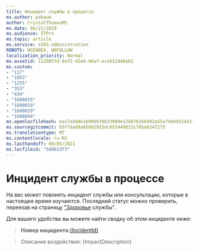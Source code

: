 ```yaml
---
title: Инцидент службы в процессе
ms.author: pebaum
author: CrystalThomasMS
ms.date: 04/21/2020
ms.audience: ITPro
ms.topic: article
ms.service: o365-administration
ROBOTS: NOINDEX, NOFOLLOW
localization_priority: Normal
ms.assetid: 1120857d-8af2-45e6-b6af-ece612448a62
ms.custom:
- "117"
- "1653"
- "1255"
- "353"
- "434"
- "1600015"
- "1600018"
- "1600029"
- "1600044"
ms.openlocfilehash: ea17addde1b98b6f8b33909e126078266992a55e7eb6932443fc8f9d213c04a5
ms.sourcegitcommit: b5f7da89a650d2915dc652449623c78be6247175
ms.translationtype: MT
ms.contentlocale: ru-RU
ms.lasthandoff: 08/05/2021
ms.locfileid: "54061373"
---
```

# <a name="service-incident-in-progress"></a>Инцидент службы в процессе

На вас может повлиять инцидент службы или консультации, которые в настоящее время изучаются. Последний статус можно проверить, переехав на страницу ["Здоровье](https://admin.microsoft.com/adminportal/home#/servicehealth) службы".
  
Для вашего удобства вы можете найти сводку об этом инциденте ниже:
  
> **Номер инцидента:**[{IncidentId}](https://admin.microsoft.com/adminportal/home#/servicehealth)
    
> Описание воздействия: {ImpactDescription}
